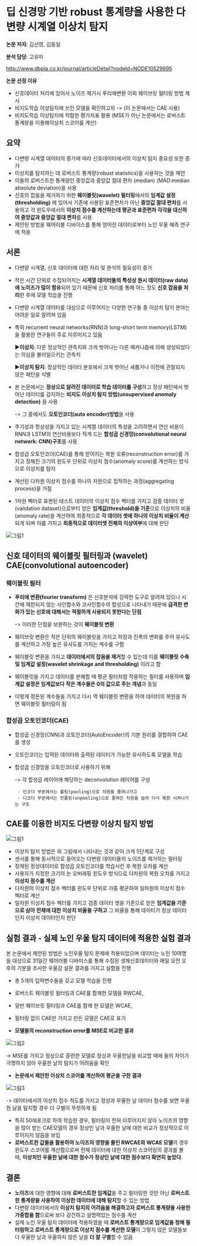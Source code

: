 # 딥 신경망 기반 robust 통계량을 사용한 다변량 시계열 이상치 탐지 
**논문 저자**: 김선영, 김동일  

**분석 담당**: 고유미 

http://www.dbpia.co.kr/journal/articleDetail?nodeId=NODE10529695  
  
  

**논문 선정 이유**
- 신호데이터 처리에 있어서 노이즈 제거시 푸리에변환 이외 웨이브릿 필터링 방법 제시
- 비지도학습 이상탐지에 쓰인 모델을 확인하고자 -> (이 논문에서는 CAE 사용)
- 비지도학습 이상탐지에 적합한 평가지표 활용 (MSE가 아닌 논문에서는 로버스트 통계량을 이용해이상치 스코어를 계산)

## **요약**
- 다변량 시계열 데이터의 증가에 따라 신호데이터에서의 이상치 탐지 중요성 또한 증가
- 이상치를 탐지하는 데 로버스트 통계량(robust statistics)을 사용하는 것을 제안
- 이들의 로버스트한 통계량인 중앙값과 중앙값 절대 편차 (median) (MAD:median absolute deviation)을 사용
- 신호의 잡음을 제거하기 위한 **웨이블릿(wavelet) 필터링**에서의 **임계값 설정(thresholding)** 에 있어서 기존에 사용된 표준편차가 아닌 **중앙값 절대 편차**를 사용하고 각 윈도우에서의 **이상치 점수를 계산하는데 평균과 표준편차 각각을 대신하여 중앙값과 중앙값 절대 편차**를 사용
- 제안된 방법을 웨어러블 디바이스를 통해 얻어진 데이터로부터 노인 우울 예측 연구에 적용
  
    
    
## **서론**
- 다변량 시계열, 신호 데이터에 대한 처리 및 분석의 필요성이 증가
- 작은 시간 단위로 수집되어지는 **시계열 데이터들의 특성상 원시 데이터(raw data)에 노이즈가 많이 함유**되어 있기 때문에 신호 처리를 통해 어느 정도 **신호 잡음을 처리**한 후에 모델 학습을 진행
- 다변량 시계열 데이터를 대상으로 이루어지는 다양한 연구들 중 이상치 탐지 분야는 어려운 일로 알려져 있음
- 특히 recurrent neural networks(RNN)과 long-short term memory(LSTM)을 활용한 연구들이 주로 이루어지고 있음  
 
   ▶**이상치**: 다른 정상적인 관측치와 크게 벗어나는 다른 매커니즘에 의해 생성되었다는 의심을 불러일으키는 관측치  

   ▶**이상치 탐지**: 정상적인 데이터 분포에서 크게 벗어난 새롭거나 이전에 관찰되지 않은 패턴을 식별  

- 본 논문에서는 **정상으로 알려진 데이터로 학습 데이터를 구성**하고 정상 패턴에서 벗어난 데이터를 감지하는 **비지도 이상치 탐지 방법(unsupervised anomaly detection)** 을 사용  
  
	-> 그 중에서도 **오토인코더(auto encoder)방법**을 사용  
  
- 주기성과 항상성을 가지고 있는 시계열 데이터의 특성을 고려하면서 연산 비용이 RNN과 LSTM의 연산비용보다 적게 드는 **합성곱 신경망(convolutional neural network: CNN)구조**를 사용
- 합성곱 오토인코더(CAE)를 통해 얻어지는 복원 오류(reconstruction error)를 가지고 정해진 크기의 윈도우 단위로 이상치 점수(anomaly score)를 계산하는 방식으로 이상치를 탐지
- 계산된 다차원 이상치 점수를 하나의 차원으로 집적하는 과정(aggregating process)을 거침
- 1차원 벡터로 표현된 테스트 데이터의 이상치 점수 벡터를 가지고 검증 데이터 셋(validation dataset)으로부터 얻은 **임계값(threshold)을 기준**으로 이상치의 비율(anomaly rate)을 계산하여 최종적으로 **각 데이터 셋에 하나의 이상치 비율이 계산**되게 되며 이를 가지고 **최종적으로 데이터셋 전체의 이상여부**에 대해 판단  


 ![그림1](https://user-images.githubusercontent.com/62432967/128638318-52ccd8fb-6e24-4a10-a1fc-6b205dc98d7f.png)

  
  
## **신호 데이터의 웨이블릿 필터링과 (wavelet) CAE(convolutional autoencoder)**
### **웨이블릿 필터**
- **푸리에 변환(fourier transform)** 은 신호분석에 강력한 도구로 알려져 있으나 시간에 제한되지 않는 사인함수와 코사인함수의 합성으로 나타내기 때문에 **급격한 변화가 있는 신호에 대해서는 적절하게 사용되지 못한다는 단점**    
 
   -> 이러한 단점을 보완하는 것이 **웨이블릿 변환**  

- 웨이브릿 변환은 작은 단위의 웨이블릿을 가지고 파장과 진폭의 변화를 주어 유사도를 계산하고 가장 높은 유사도를 가지는 계수를 구함
- 웨이블릿 변환을 가지고 **데이터에서의 잡음을 제거**할 수 있는데 이를 **웨이블릿 수축 및 임계값 설정(wavelet shrinkage and thresholding)** 이라고 함
- 웨이블릿을 가지고 데이터를 분해할 때 평균 필터처럼 작용하는 필터를 사용하며 **임계값 설정은 임계값보다 작은 계수들은 0의 값으로 주는 개념**과 동일
- 이렇게 정돈된 계수들을 가지고 다시 역 웨이블릿 변환을 하여 데이터의 복원을 하면 웨이블릿 필터링이 됨
  
  
### **합성곱 오토인코더(CAE)**
- 합성곱 신경망(CNN)과 오토인코더(AutoEncoder)의 기본 원리를 결합하여 CAE를 생성
- 오토인코더는 입력된 데이터와 출력된 데이터가 가능한 유사하도록 모델을 학습
- 합성곱 신경망을 오토인코더로 사용하기 위해  
 
   -> 각 합성곱 레이어에 해당하는 deconvolution 레이어를 구성  

       - 인코더 부분에서는 풀링(pooling)으로 차원을 줄여나가고 
       - 디코더 부분에서는 언풀링(unpooling)으로 줄여진 차원을 늘려 다시 복원 시켜나가는 구조

  
  
## **CAE를 이용한 비지도 다변량 이상치 탐지 방법**  


 ![그림1](https://user-images.githubusercontent.com/62432967/128638318-52ccd8fb-6e24-4a10-a1fc-6b205dc98d7f.png)  
 
 
- 이상치 탐지 방법은 위 그림에서 나타내는 것과 같이 크게 5단계로 구성
- 센서를 통해 동시적으로 들어오는 다변량 데이터들의 노이즈를 제거하는 필터링 
- 정제된 정상데이터로 합성곱 오토인코더를 학습시킨 후 복원 오차를 계산
- 사용자가 지정한 크기의 논 오버래핑 윈도우 방식으로 다차원의 복원 오차를 가지고 **이상치 점수를 계산**  
- 다차원의 이상치 점수 벡터를 윈도우 단위로 가중 평균하여 일차원의 이상치 점수 벡터로 계산
- 일차원 이상치 점수 벡터를 가지고 검증 데이터 셋을 기준으로 얻은 **임계값을 기준으로 삼아 전체에 대한 이상치 비율을 구하고** 그 비율을 통해 데이터가 정상 데이터인지 이상치 데이터인지 판단
  
  

## **실험 결과 - 실제 노인 우울 탐지 데이터에 적용한 실험 결과**
본 논문에서 제안된 방법은 노인우울 탐지 문제에 적용되었으며 데이터는 노인 10여명을 대상으로 31일간 웨어러블 디바이스를 통해 수집된 생체신호데이터와 매일 오전 오후의 기분을 조사한 우울감 설문 결과를 가지고 실험을 진행
- 총 5개의 입력변수들을 갖고 모델 학습을 진행
- 로버스트 웨이블릿 필터링과 CAE를 함께한 모델을 RWCAE, 
- 일반 웨이브릿 필터링과 CAE를 함께 한 모델은 WCAE,
- 필터링 없이 CAE만 가지고 만든 모델은 CAE로 표기


- **모델들의 reconstruction error를 MSE로 비교한 결과**  


 ![그림2](https://user-images.githubusercontent.com/62432967/128638192-3a66f9a8-e9b2-47bb-b6e7-a2f19a5315b7.png)  
 
   -> MSE를 가지고 정상으로 훈련한 모델로 정상과 우울한날을 비교할 때에 둘의 차이가 극명하지 않아 우울한 날의 탐지가 어려움을 확인  



- **논문에서 제안한 이상치 스코어를 계산하여 평균을 구한 결과**  


 ![그림3](https://user-images.githubusercontent.com/62432967/128638204-00f408d3-419f-4734-9ba2-7ee65f36d6fb.png)  
 
   -> 데이터에서의 이상치 점수 척도를 가지고 정상과 우울한 날 데이터 점수를 보면 우울한 날을 탐지할 경우 더 구별이 뚜렷하게 됨  



- 특히 50에포크로 하여 학습한 경우, 필터링이 전혀 이루어지지 않아 노이즈의 영향을 많이 받는 CAE모델의 경우 정상인 날과 우울한 날에 대한 비교가 정상적으로 이루어지지 않음을 보임
- **로버스트한 값들을 활용하여 노이즈의 영향을 줄인 RWCAE와 WCAE 모델**의 경우 윈도우 스코어를 계산함으로써 전체 데이터에 대한 이상치 스코어링의 결과를 볼 때, **이상치인 우울한 날에 대한 점수가 정상인 날에 대한 점수보다 확연히 높았다**.

  
    
    
## **결론**
- **노이즈**에 대한 영향에 대해 **로버스트한 임계값**을 주고 필터링한 것만 아닌 **로버스트한 통계량을 사용하여 이상한 데이터에 대해 탐지**할 수 있는 방법
- 다변량 데이터에서의 **이상치 탐지의 어려움을 해결하고자 로버스트 통계량을 사용한 가중합을 함**으로써 보다 강건하고 설명력있는 점수를 계산
- 실제 노인 우울 탐지 데이터에 적용하였을 때 **로버스트 통계량으로 임계값을 정해 필터링하고 로버스트 통계량으로 이상치 점수를 계산한 모델**이 그렇지 않은 모델들보다 우울한 날과 우울하지 않은 날을 **더 잘 구별**할 수 있음


